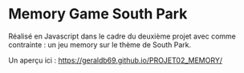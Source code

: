 # Memory Game South Park

Réalisé en Javascript dans le cadre du deuxième projet avec comme contrainte : un jeu memory sur le thème de South Park.

Un aperçu ici : https://geraldb69.github.io/PROJET02_MEMORY/

